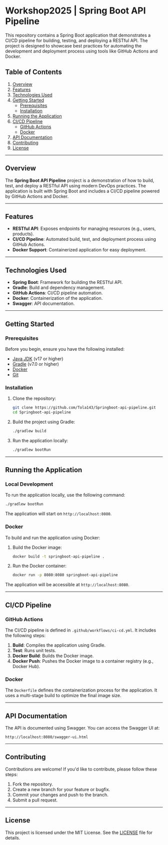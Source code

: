 # Workshop2025 | Spring Boot API Pipeline

This repository contains a Spring Boot application that demonstrates a CI/CD pipeline for building, testing, and deploying a RESTful API. The project is designed to showcase best practices for automating the development and deployment process using tools like GitHub Actions and Docker.

## Table of Contents

1. [Overview](#overview)
2. [Features](#features)
3. [Technologies Used](#technologies-used)
4. [Getting Started](#getting-started)
   - [Prerequisites](#prerequisites)
   - [Installation](#installation)
5. [Running the Application](#running-the-application)
6. [CI/CD Pipeline](#cicd-pipeline)
   - [GitHub Actions](#github-actions)
   - [Docker](#docker)
7. [API Documentation](#api-documentation)
8. [Contributing](#contributing)
9. [License](#license)

---

## Overview

The **Spring Boot API Pipeline** project is a demonstration of how to build, test, and deploy a RESTful API using modern DevOps practices. The application is built with Spring Boot and includes a CI/CD pipeline powered by GitHub Actions and Docker.

---

## Features

- **RESTful API**: Exposes endpoints for managing resources (e.g., users, products).
- **CI/CD Pipeline**: Automated build, test, and deployment process using GitHub Actions.
- **Docker Support**: Containerized application for easy deployment.

---

## Technologies Used

- **Spring Boot**: Framework for building the RESTful API.
- **Gradle**: Build and dependency management.
- **GitHub Actions**: CI/CD pipeline automation.
- **Docker**: Containerization of the application.
- **Swagger**: API documentation.

---

## Getting Started

### Prerequisites

Before you begin, ensure you have the following installed:

- [Java JDK](https://openjdk.org/) (v17 or higher)
- [Gradle](https://gradle.org/) (v7.0 or higher)
- [Docker](https://www.docker.com/)
- [Git](https://git-scm.com/)

### Installation

1. Clone the repository:
   ```bash
   git clone https://github.com/Tola143/Springboot-api-pipeline.git
   cd Springboot-api-pipeline
   ```

2. Build the project using Gradle:
   ```bash
   ./gradlew build
   ```

3. Run the application locally:
   ```bash
   ./gradlew bootRun
   ```

---

## Running the Application

### Local Development

To run the application locally, use the following command:

```bash
./gradlew bootRun
```

The application will start on `http://localhost:8080`.

### Docker

To build and run the application using Docker:

1. Build the Docker image:
   ```bash
   docker build -t springboot-api-pipeline .
   ```

2. Run the Docker container:
   ```bash
   docker run -p 8080:8080 springboot-api-pipeline
   ```

The application will be accessible at `http://localhost:8080`.

---

## CI/CD Pipeline

### GitHub Actions

The CI/CD pipeline is defined in `.github/workflows/ci-cd.yml`. It includes the following steps:

1. **Build**: Compiles the application using Gradle.
2. **Test**: Runs unit tests.
3. **Docker Build**: Builds the Docker image.
4. **Docker Push**: Pushes the Docker image to a container registry (e.g., Docker Hub).

### Docker

The `Dockerfile` defines the containerization process for the application. It uses a multi-stage build to optimize the final image size.

---

## API Documentation

The API is documented using Swagger. You can access the Swagger UI at:

```
http://localhost:8080/swagger-ui.html
```

---

## Contributing

Contributions are welcome! If you'd like to contribute, please follow these steps:

1. Fork the repository.
2. Create a new branch for your feature or bugfix.
3. Commit your changes and push to the branch.
4. Submit a pull request.

---

## License

This project is licensed under the MIT License. See the [LICENSE](LICENSE) file for details.
